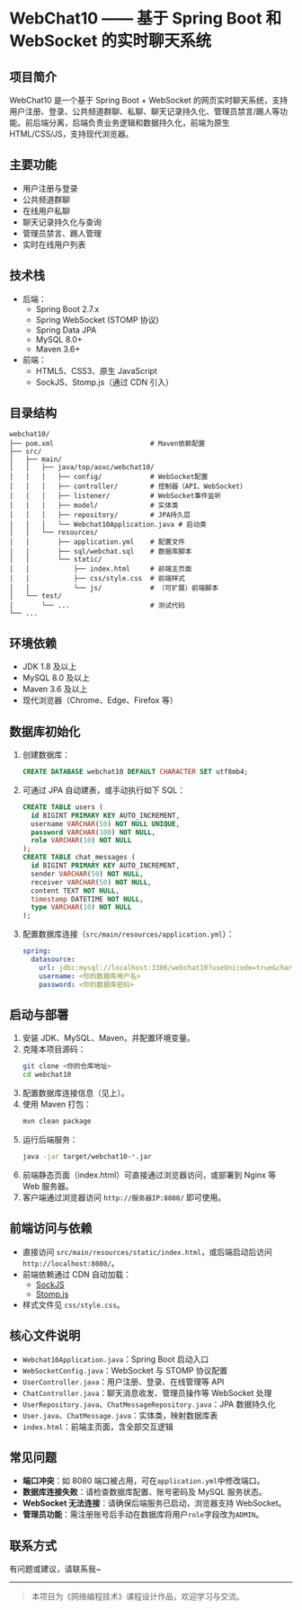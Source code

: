 # WebChat10 —— 基于 Spring Boot 和 WebSocket 的实时聊天系统

## 项目简介

WebChat10 是一个基于 Spring Boot + WebSocket 的网页实时聊天系统，支持用户注册、登录、公共频道群聊、私聊、聊天记录持久化、管理员禁言/踢人等功能。前后端分离，后端负责业务逻辑和数据持久化，前端为原生 HTML/CSS/JS，支持现代浏览器。

## 主要功能

- 用户注册与登录
- 公共频道群聊
- 在线用户私聊
- 聊天记录持久化与查询
- 管理员禁言、踢人管理
- 实时在线用户列表

## 技术栈

- 后端：
  - Spring Boot 2.7.x
  - Spring WebSocket (STOMP 协议)
  - Spring Data JPA
  - MySQL 8.0+
  - Maven 3.6+
- 前端：
  - HTML5、CSS3、原生 JavaScript
  - SockJS、Stomp.js（通过 CDN 引入）

## 目录结构

```
webchat10/
├── pom.xml                        # Maven依赖配置
├── src/
│   ├── main/
│   │   ├── java/top/aoxc/webchat10/
│   │   │   ├── config/            # WebSocket配置
│   │   │   ├── controller/        # 控制器（API、WebSocket）
│   │   │   ├── listener/          # WebSocket事件监听
│   │   │   ├── model/             # 实体类
│   │   │   ├── repository/        # JPA持久层
│   │   │   └── Webchat10Application.java # 启动类
│   │   └── resources/
│   │       ├── application.yml    # 配置文件
│   │       ├── sql/webchat.sql    # 数据库脚本
│   │       └── static/
│   │           ├── index.html     # 前端主页面
│   │           ├── css/style.css  # 前端样式
│   │           └── js/            # （可扩展）前端脚本
│   └── test/
│       └── ...                    # 测试代码
└── ...
```

## 环境依赖

- JDK 1.8 及以上
- MySQL 8.0 及以上
- Maven 3.6 及以上
- 现代浏览器（Chrome、Edge、Firefox 等）

## 数据库初始化

1. 创建数据库：
   ```sql
   CREATE DATABASE webchat10 DEFAULT CHARACTER SET utf8mb4;
   ```
2. 可通过 JPA 自动建表，或手动执行如下 SQL：
   ```sql
   CREATE TABLE users (
     id BIGINT PRIMARY KEY AUTO_INCREMENT,
     username VARCHAR(50) NOT NULL UNIQUE,
     password VARCHAR(100) NOT NULL,
     role VARCHAR(10) NOT NULL
   );
   CREATE TABLE chat_messages (
     id BIGINT PRIMARY KEY AUTO_INCREMENT,
     sender VARCHAR(50) NOT NULL,
     receiver VARCHAR(50) NOT NULL,
     content TEXT NOT NULL,
     timestamp DATETIME NOT NULL,
     type VARCHAR(10) NOT NULL
   );
   ```
3. 配置数据库连接（`src/main/resources/application.yml`）：
   ```yml
   spring:
     datasource:
       url: jdbc:mysql://localhost:3306/webchat10?useUnicode=true&characterEncoding=utf8&serverTimezone=Asia/Shanghai
       username: <你的数据库用户名>
       password: <你的数据库密码>
   ```

## 启动与部署

1. 安装 JDK、MySQL、Maven，并配置环境变量。
2. 克隆本项目源码：
   ```bash
   git clone <你的仓库地址>
   cd webchat10
   ```
3. 配置数据库连接信息（见上）。
4. 使用 Maven 打包：
   ```bash
   mvn clean package
   ```
5. 运行后端服务：
   ```bash
   java -jar target/webchat10-*.jar
   ```
6. 前端静态页面（index.html）可直接通过浏览器访问，或部署到 Nginx 等 Web 服务器。
7. 客户端通过浏览器访问 `http://服务器IP:8080/` 即可使用。

## 前端访问与依赖

- 直接访问 `src/main/resources/static/index.html`，或后端启动后访问 `http://localhost:8080/`。
- 前端依赖通过 CDN 自动加载：
  - [SockJS](https://cdn.jsdelivr.net/npm/sockjs-client@1/dist/sockjs.min.js)
  - [Stomp.js](https://cdn.jsdelivr.net/npm/stompjs@2.3.3/lib/stomp.min.js)
- 样式文件见 `css/style.css`。

## 核心文件说明

- `Webchat10Application.java`：Spring Boot 启动入口
- `WebSocketConfig.java`：WebSocket 与 STOMP 协议配置
- `UserController.java`：用户注册、登录、在线管理等 API
- `ChatController.java`：聊天消息收发、管理员操作等 WebSocket 处理
- `UserRepository.java`、`ChatMessageRepository.java`：JPA 数据持久化
- `User.java`、`ChatMessage.java`：实体类，映射数据库表
- `index.html`：前端主页面，含全部交互逻辑

## 常见问题

- **端口冲突**：如 8080 端口被占用，可在`application.yml`中修改端口。
- **数据库连接失败**：请检查数据库配置、账号密码及 MySQL 服务状态。
- **WebSocket 无法连接**：请确保后端服务已启动，浏览器支持 WebSocket。
- **管理员功能**：需注册账号后手动在数据库将用户`role`字段改为`ADMIN`。

## 联系方式

有问题或建议，请联系我~

---

> 本项目为《网络编程技术》课程设计作品，欢迎学习与交流。
